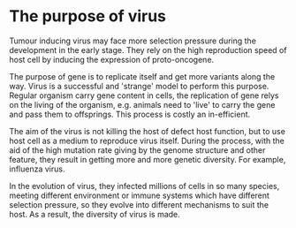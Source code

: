 # The purpose of virus

Tumour inducing virus may face more selection pressure during the development in the early stage. They rely on the high reproduction speed of host cell by inducing the expression of proto-oncogene.

The purpose of gene is to replicate itself and get more variants along the way. Virus is a successful and 'strange' model to perform this purpose. Regular organism carry gene content in cells, the replication of gene relys on the living of the organism, e.g. animals need to 'live' to carry the gene and pass them to offsprings. This process is costly an in-efficient. 

The aim of the virus is not killing the host of defect host function, but to use host cell as a medium to reproduce virus itself. During the process, with the aid of the high mutation rate giving by the genome structure and other feature, they result in getting more and more genetic diversity. For example, influenza virus. 

In the evolution of virus, they infected millions of cells in so many species, meeting different environment or immune systems which have different selection pressure, so they evolve into different mechanisms to suit the host. As a result, the diversity of virus is made. 

